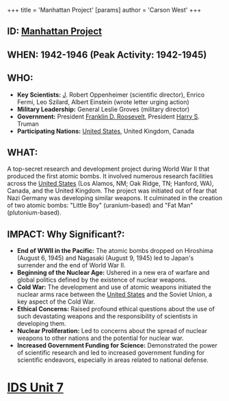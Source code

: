 +++
 title = 'Manhattan Project'
[params]
	author = 'Carson West'
+++
## ID: [Manhattan Project](./../manhattan-project/)

## WHEN: 1942-1946 (Peak Activity: 1942-1945)

## WHO:
*   **Key Scientists:** [J](./../j/). Robert Oppenheimer (scientific director), Enrico Fermi, Leo Szilard, Albert Einstein (wrote letter urging action)
*   **Military Leadership:** General Leslie Groves (military director)
*   **Government:** President [Franklin D. Roosevelt](./../franklin-d.-roosevelt/), President [Harry S](./../harry-s/). Truman
*   **Participating Nations:** [United States](./../united-states/), United Kingdom, Canada

## WHAT:
A top-secret research and development project during World War II that produced the first atomic bombs. It involved numerous research facilities across the [United States](./../united-states/) (Los Alamos, NM; Oak Ridge, TN; Hanford, WA), Canada, and the United Kingdom. The project was initiated out of fear that Nazi Germany was developing similar weapons. It culminated in the creation of two atomic bombs: "Little Boy" (uranium-based) and "Fat Man" (plutonium-based).

## IMPACT: Why Significant?:
*   **End of WWII in the Pacific:** The atomic bombs dropped on Hiroshima (August 6, 1945) and Nagasaki (August 9, 1945) led to Japan's surrender and the end of World War II.
*   **Beginning of the Nuclear Age:** Ushered in a new era of warfare and global politics defined by the existence of nuclear weapons.
*   **Cold War:** The development and use of atomic weapons initiated the nuclear arms race between the [United States](./../united-states/) and the Soviet Union, a key aspect of the Cold War.
*   **Ethical Concerns:** Raised profound ethical questions about the use of such devastating weapons and the responsibility of scientists in developing them.
*   **Nuclear Proliferation:** Led to concerns about the spread of nuclear weapons to other nations and the potential for nuclear war.
*   **Increased Government Funding for Science:** Demonstrated the power of scientific research and led to increased government funding for scientific endeavors, especially in areas related to national defense.

# [IDS Unit 7](./../ids-unit-7/)